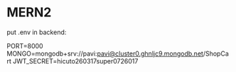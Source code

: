 # MERN2

put .env in backend:


PORT=8000 
MONGO=mongodb+srv://pavi:pavi@cluster0.ghnljc9.mongodb.net/ShopCart
JWT_SECRET=hicuto260317super0726017
